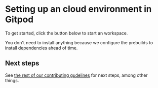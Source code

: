 # Setting up an cloud environment in Gitpod

To get started, click the button below to start an workspace.

<!-- BUTTON HERE -->

You don't need to install anything because we configure the prebuilds to install dependencies ahead of time.

## Next steps

See [the rest of our contributing gudelines](/docs/guidelines/CONTRIBUTING.md) for next steps, among other things.
